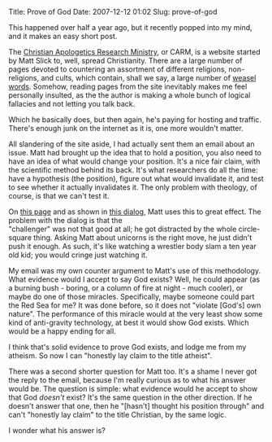 Title: Prove of God
Date: 2007-12-12 01:02
Slug: prove-of-god

This happened over half a year ago, but it recently popped into my mind,
and it makes an easy short post.

The [Christian Apologetics Research Ministry](http://www.carm.org/), or
CARM, is a website started by Matt Slick to, well, spread Christianity.
There are a large number of pages devoted to countering an assortment of
different religions, non-religions, and cults, which contain, shall we
say, a large number of [weasel
words](http://en.wikipedia.org/wiki/Wikipedia:Weasel_words). Somehow,
reading pages from the site inevitably makes me feel personally
insulted, as the the author is making a whole bunch of logical fallacies
and not letting you talk back.

Which he basically does, but then again, he's paying for hosting and
traffic. There's enough junk on the internet as it is, one more wouldn't
matter.

All slandering of the site aside, I had actually sent them an email
about an issue. Matt had brought up the idea that to hold a position,
you also need to have an idea of what would change your position. It's a
nice fair claim, with the scientific method behind its back. It's what
researchers do all the time: have a hypothesis (the position), figure
out what would invalidate it, and test to see whether it actually
invalidates it. The only problem with theology, of course, is that we
can't test it.

On [this page](http://www.carm.org/atheism/noevidence.htm) and as shown
in [this dialog](http://www.carm.org/dialogues/nogod.htm), Matt uses
this to great effect. The problem with the dialog is that the  
"challenger" was not that good at all; he got distracted by the whole
circle-square thing. Asking Matt about unicorns is the right move, he
just didn't push it enough. As such, it's like watching a wrestler body
slam a ten year old kid; you would cringe just watching it.

My email was my own counter argument to Matt's use of this methodology.
What evidence would I accept to say God exists? Well, he could appear
(as a burning bush - boring, or a column of fire at night - much
cooler), or maybe do one of those miracles. Specifically, maybe someone
could part the Red Sea for me? It was done before, so it does not
"violate [God's] own nature". The performance of this miracle would at
the very least show some kind of anti-gravity technology, at best it
would show God exists. Which would be a happy ending for all.

I think that's solid evidence to prove God exists, and lodge me from my
atheism. So now I can "honestly lay claim to the title atheist".

There was a second shorter question for Matt too. It's a shame I never
got the reply to the email, because I'm really curious as to what his
answer would be. The question is simple: what evidence would he accept
to show that God <span style="font-style:italic;">doesn't</span> exist?
It's the same question in the other direction. If he doesn't answer that
one, then he "[hasn't] thought his position through" and can't "honestly
lay claim" to the title Christian, by the same logic.

I wonder what his answer is?

